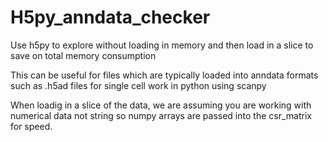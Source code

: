 # H5py_anndata_checker
Use h5py to explore without loading in memory and then load in a slice to save on total memory consumption

This can be useful for files which are typically loaded into anndata formats such as .h5ad files for single cell work in python using scanpy 

When loadig in a slice of the data, we are assuming you are working with numerical data not string so numpy arrays are passed into the csr_matrix for speed. 